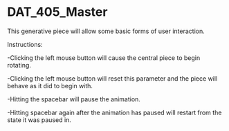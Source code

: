 # DAT_405_Master

This generative piece will allow some basic forms of user interaction.

Instructions:

-Clicking the left mouse button will cause the central piece to begin rotating.

-Clicking the left mouse button will reset this parameter and the piece will behave as it did to begin with.

-Hitting the spacebar will pause the animation.

-Hitting spacebar again after the animation has paused will restart from the state it was paused in.
